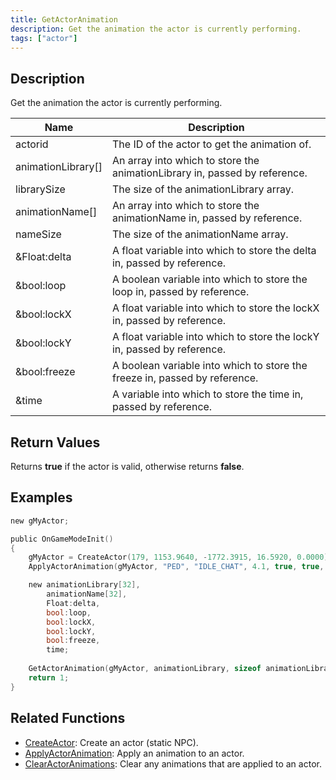 ```yaml
---
title: GetActorAnimation
description: Get the animation the actor is currently performing.
tags: ["actor"]
---
```


<VersionWarn version='omp v1.1.0.2612' />

## Description

Get the animation the actor is currently performing.

| Name               | Description                                                                |
|--------------------|----------------------------------------------------------------------------|
| actorid            | The ID of the actor to get the animation of.                               |
| animationLibrary[] | An array into which to store the animationLibrary in, passed by reference. |
| librarySize        | The size of the animationLibrary array.                                    |
| animationName[]    | An array into which to store the animationName in, passed by reference.    |
| nameSize           | The size of the animationName array.                                       |
| &Float:delta       | A float variable into which to store the delta in, passed by reference.    |
| &bool:loop         | A boolean variable into which to store the loop in, passed by reference.   |
| &bool:lockX        | A float variable into which to store the lockX in, passed by reference.    |
| &bool:lockY        | A float variable into which to store the lockY in, passed by reference.    |
| &bool:freeze       | A boolean variable into which to store the freeze in, passed by reference. |
| &time              | A variable into which to store the time in, passed by reference.           |

## Return Values

Returns **true** if the actor is valid, otherwise returns **false**.

## Examples

```c
new gMyActor;

public OnGameModeInit()
{
    gMyActor = CreateActor(179, 1153.9640, -1772.3915, 16.5920, 0.0000);
    ApplyActorAnimation(gMyActor, "PED", "IDLE_CHAT", 4.1, true, true, true, true, 0);

    new animationLibrary[32],
        animationName[32],
        Float:delta,
        bool:loop,
        bool:lockX,
        bool:lockY,
        bool:freeze,
        time;
    
    GetActorAnimation(gMyActor, animationLibrary, sizeof animationLibrary, animationName, sizeof animationName, delta, loop, lockX, lockY, freeze, time);
    return 1;
}
```

## Related Functions

- [CreateActor](CreateActor): Create an actor (static NPC).
- [ApplyActorAnimation](ApplyActorAnimation): Apply an animation to an actor.
- [ClearActorAnimations](ClearActorAnimations): Clear any animations that are applied to an actor.
